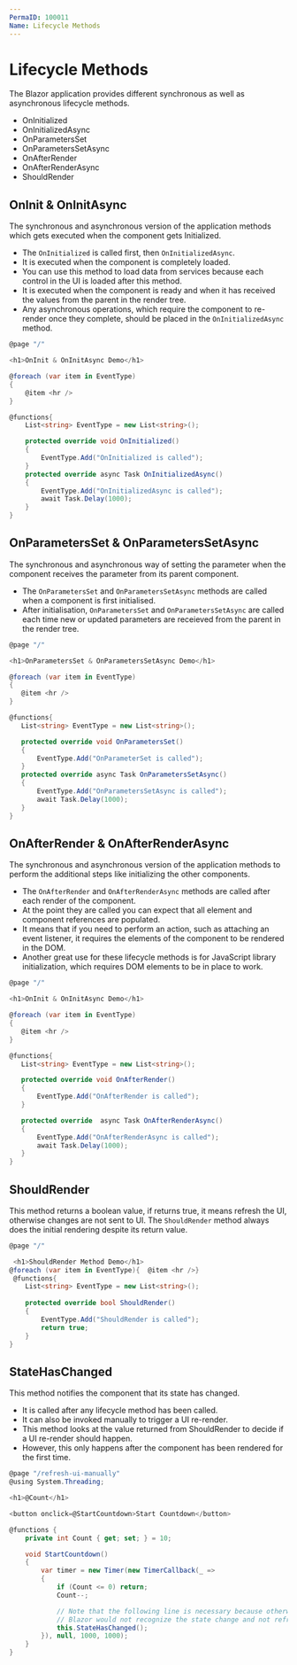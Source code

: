 ```yaml
---
PermaID: 100011
Name: Lifecycle Methods
---
```


# Lifecycle Methods

The Blazor application provides different synchronous as well as asynchronous lifecycle methods.

 - OnInitialized
 - OnInitializedAsync
 - OnParametersSet
 - OnParametersSetAsync
 - OnAfterRender
 - OnAfterRenderAsync
 - ShouldRender 
 
## OnInit & OnInitAsync

The synchronous and asynchronous version of the application methods which gets executed when the component gets Initialized. 

 - The `OnInitialized` is called first, then `OnInitializedAsync`. 
 - It is executed when the component is completely loaded. 
 - You can use this method to load data from services because each control in the UI is loaded after this method. 
 - It is executed when the component is ready and when it has received the values from the parent in the render tree.
 - Any asynchronous operations, which require the component to re-render once they complete, should be placed in the `OnInitializedAsync` method.
 
```csharp
@page "/"

<h1>OnInit & OnInitAsync Demo</h1>

@foreach (var item in EventType)
{
    @item <hr />
}

@functions{
    List<string> EventType = new List<string>();

    protected override void OnInitialized()
    {
        EventType.Add("OnInitialized is called");
    }
    protected override async Task OnInitializedAsync()
    { 
        EventType.Add("OnInitializedAsync is called");
        await Task.Delay(1000);          
    }
}
```

## OnParametersSet & OnParametersSetAsync

The synchronous and asynchronous way of setting the parameter when the component receives the parameter from its parent component.

 - The `OnParametersSet` and `OnParametersSetAsync` methods are called when a component is first initialised.
 - After initialisation, `OnParametersSet` and `OnParametersSetAsync` are called each time new or updated parameters are receieved from the parent in the render tree.

 ```csharp
@page "/"

<h1>OnParametersSet & OnParametersSetAsync Demo</h1>

@foreach (var item in EventType)
{
    @item <hr />
}

 @functions{
    List<string> EventType = new List<string>();
 
    protected override void OnParametersSet()
    {
        EventType.Add("OnParameterSet is called");
    }
    protected override async Task OnParametersSetAsync()
    {
        EventType.Add("OnParametersSetAsync is called");
        await Task.Delay(1000);         
    }
}
```

## OnAfterRender & OnAfterRenderAsync

The synchronous and asynchronous version of the application methods to perform the additional steps like initializing the other components.

 - The `OnAfterRender` and `OnAfterRenderAsync` methods are called after each render of the component. 
 - At the point they are called you can expect that all element and component references are populated.
 - It means that if you need to perform an action, such as attaching an event listener, it requires the elements of the component to be rendered in the DOM.  
 - Another great use for these lifecycle methods is for JavaScript library initialization, which requires DOM elements to be in place to work.

 ```csharp
@page "/"

<h1>OnInit & OnInitAsync Demo</h1>

@foreach (var item in EventType)
{
    @item <hr />
}

 @functions{
    List<string> EventType = new List<string>();

    protected override void OnAfterRender()
    {
        EventType.Add("OnAfterRender is called");
    }

    protected override  async Task OnAfterRenderAsync()
    {
        EventType.Add("OnAfterRenderAsync is called");
        await Task.Delay(1000);           
    }
}
```

## ShouldRender

This method returns a boolean value, if returns true, it means refresh the UI, otherwise changes are not sent to UI.
The `ShouldRender` method always does the initial rendering despite its return value.

```csharp
@page "/"

 <h1>ShouldRender Method Demo</h1>
@foreach (var item in EventType){  @item <hr />}
 @functions{
    List<string> EventType = new List<string>();
 
    protected override bool ShouldRender()
    {
        EventType.Add("ShouldRender is called");
        return true;
    }
}
```

## StateHasChanged

This method notifies the component that its state has changed.
 
 - It is called after any lifecycle method has been called. 
 - It can also be invoked manually to trigger a UI re-render.
 - This method looks at the value returned from ShouldRender to decide if a UI re-render should happen. 
 - However, this only happens after the component has been rendered for the first time.
 
```csharp
@page "/refresh-ui-manually"
@using System.Threading;

<h1>@Count</h1>

<button onclick=@StartCountdown>Start Countdown</button>

@functions {
    private int Count { get; set; } = 10;

    void StartCountdown()
    {
        var timer = new Timer(new TimerCallback(_ =>
        {
            if (Count <= 0) return;
            Count--;

            // Note that the following line is necessary because otherwise
            // Blazor would not recognize the state change and not refresh the UI
            this.StateHasChanged();
        }), null, 1000, 1000);
    }
}
```
